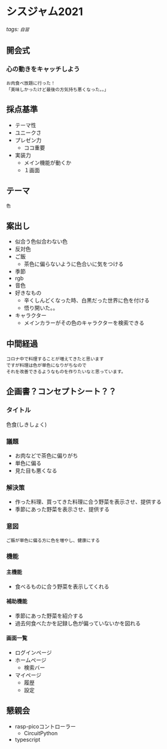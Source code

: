 シスジャム2021
===
###### tags: `自習`

## 開会式
### 心の動きをキャッチしよう
```
お肉食べ放題に行った！
「美味しかったけど最後の方気持ち悪くなった。。」
```

## 採点基準
- テーマ性
- ユニークさ
- プレゼン力
    - ココ重要
- 実装力
    - メイン機能が動くか
    - １画面

## テーマ
```
色
```

## 案出し
- 似合う色似合わない色
- 反対色
- ご飯
    - 茶色に偏らないように色合いに気をつける
- 季節
- rgb
- 音色
- 好きなもの
    - 辛くしんどくなった時、白黒だった世界に色を付ける
    - 悟り開いた。。
- キャラクター
    - メインカラーがその色のキャラクターを検索できる

## 中間経過
```
コロナ中で料理することが増えてきたと思います
ですが料理は色が単色になりがちなので
それを改善できるようなものを作りたいなと思っています。
```

## 企画書？コンセプトシート？？

### タイトル
色食(しきしょく)

### 議題
- お肉などで茶色に偏りがち
- 単色に偏る
- 見た目も悪くなる

### 解決策
- 作った料理、買ってきた料理に合う野菜を表示させ、提供する
- 季節にあった野菜を表示させ、提供する

### 意図
```
ご飯が単色に偏る方に色を増やし、健康にする
```

### 機能

#### 主機能
- 食べるものに合う野菜を表示してくれる

#### 補助機能
- 季節にあった野菜を紹介する
- 過去何食べたかを記録し色が偏っていないかを図れる

#### 画面一覧
- ログインページ
- ホームページ
    - 検索バー
- マイページ
    - 履歴
    - 設定

## 懇親会
- rasp-picoコントローラー
    - CircuitPython
- typescript